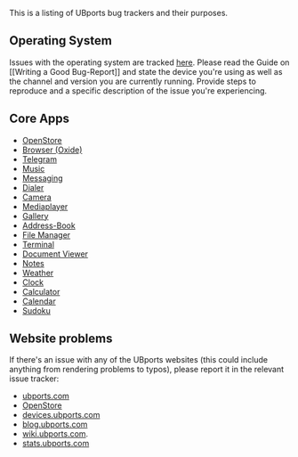 This is a listing of UBports bug trackers and their purposes.

## Operating System

Issues with the operating system are tracked [here](https://github.com/ubports/ubports-touch). Please read the Guide on [[Writing a Good Bug-Report]] and state the device you're using as well as the channel and version you are currently running. Provide steps to reproduce and a specific description of the issue you're experiencing.

## Core Apps

* [OpenStore](https://bugs.launchpad.net/openstore)
* [Browser (Oxide)](https://github.com/ubports/webbrowser-component/issues)
* [Telegram](https://github.com/yunit-io/telegram-app/issues)
* [Music](https://github.com/ubports/music-app/issues)
* [Messaging](https://github.com/ubports/messaging-app/issues)
* [Dialer](https://github.com/ubports/dialer-app/issues)
* [Camera](https://github.com/ubports/camera-app/issues)
* [Mediaplayer](https://github.com/ubports/mediaplayer-app/issues)
* [Gallery](https://github.com/ubports/gallery-app/issues)
* [Address-Book](https://github.com/ubports/address-book-app/issues)
* [File Manager](https://github.com/ubports/filemanager-app/issues)
* [Terminal](https://github.com/ubports/terminal-app/issues)
* [Document Viewer](https://github.com/ubports/docviewer-app/issues)
* [Notes](https://github.com/ubports/notes-app/issues)
* [Weather](https://github.com/ubports/weather-app/issues)
* [Clock](https://github.com/ubports/clock-app/issues)
* [Calculator](https://github.com/ubports/calculator-app/issues)
* [Calendar](https://github.com/ubports/calendar-app/issues)
* [Sudoku](https://github.com/ubports/sudoku-app/issues)

## Website problems

If there's an issue with any of the UBports websites (this could include anything from rendering problems to typos), please report it in the relevant issue tracker:

* [ubports.com](https://github.com/ubports/ubports.com/issues)
* [OpenStore](https://bugs.launchpad.net/openstore-web)
* [devices.ubports.com](https://github.com/ubports/devices.ubports.com/issues)
* [blog.ubports.com](https://github.com/ubports/blog.ubports.com)
* [wiki.ubports.com](https://github.com/ubports/wiki.ubports.com).
* [stats.ubports.com](https://github.com/ubports/stats.ubports.com/issues)